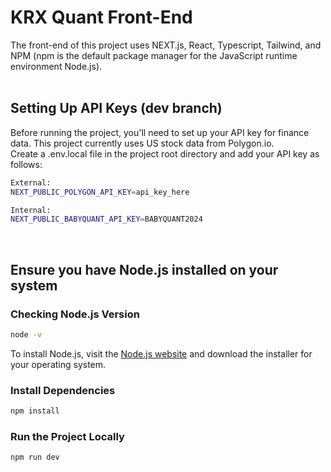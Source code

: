 # KRX Quant Front-End
The front-end of this project uses NEXT.js, React, Typescript, Tailwind, and NPM (npm is the default package manager for the JavaScript runtime environment Node.js).
</br>
</br>

## Setting Up API Keys (dev branch)
Before running the project, you'll need to set up your API key for finance data. This project currently uses US stock data from Polygon.io. </br>Create a .env.local file in the project root directory and add your API key as follows:

```Bash
External:
NEXT_PUBLIC_POLYGON_API_KEY=api_key_here

Internal:
NEXT_PUBLIC_BABYQUANT_API_KEY=BABYQUANT2024

```
</br>

## Ensure you have Node.js installed on your system

### Checking Node.js Version
```Bash
node -v
```

To install Node.js, visit the [Node.js website](https://www.example.com) and download the installer for your operating system.

### Install Dependencies
```Bash
npm install
```

### Run the Project Locally
```Bash
npm run dev
```


